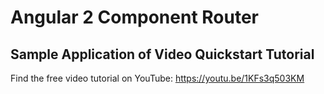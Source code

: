 # Angular 2 Component Router
## Sample Application of Video Quickstart Tutorial
Find the free video tutorial on YouTube: <https://youtu.be/1KFs3q503KM>
